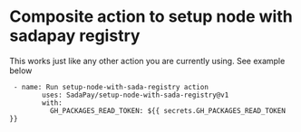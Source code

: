 # Composite action to setup node with sadapay registry

This works just like any other action you are currently using. See example below


```
 - name: Run setup-node-with-sada-registry action
        uses: SadaPay/setup-node-with-sada-registry@v1
        with:
          GH_PACKAGES_READ_TOKEN: ${{ secrets.GH_PACKAGES_READ_TOKEN }}
```
